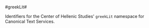 #greekLit#


Identifiers for the Center of Hellenic Studies' `greekLit` namespace for Canonical Text Services.

